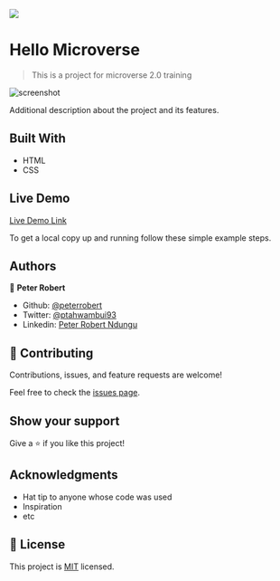 ![](https://img.shields.io/badge/Microverse-blueviolet)

# Hello Microverse

> This is a project for microverse 2.0 training

![screenshot](./app_screenshot.png)

Additional description about the project and its features.

## Built With

- HTML
- CSS

## Live Demo

[Live Demo Link](https://test.com)



To get a local copy up and running follow these simple example steps.



## Authors

👤 **Peter Robert**

- Github: [@peterrobert](https://github.com/peterrobert)
- Twitter: [@ptahwambui93](https://twitter.com/Ptahwambui93)
- Linkedin: [Peter Robert Ndungu](https://www.linkedin.com/in/peter-rob-ndungu/)


## 🤝 Contributing

Contributions, issues, and feature requests are welcome!

Feel free to check the [issues page](../../issues/).

## Show your support

Give a ⭐️ if you like this project!

## Acknowledgments

- Hat tip to anyone whose code was used
- Inspiration
- etc

## 📝 License

This project is [MIT](./MIT.md) licensed.